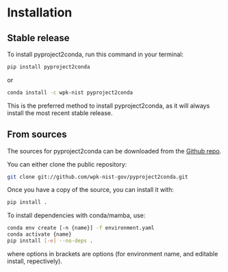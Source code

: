 # Installation

## Stable release

To install pyproject2conda, run this command in your terminal:

```bash
pip install pyproject2conda
```

or

```bash
conda install -c wpk-nist pyproject2conda
```

This is the preferred method to install pyproject2conda, as it will always
install the most recent stable release.

## From sources

The sources for pyproject2conda can be downloaded from the [Github repo].

You can either clone the public repository:

```bash
git clone git://github.com/wpk-nist-gov/pyproject2conda.git
```

Once you have a copy of the source, you can install it with:

```bash
pip install .
```

To install dependencies with conda/mamba, use:

```bash
conda env create [-n {name}] -f environment.yaml
conda activate {name}
pip install [-e] --no-deps .
```

where options in brackets are options (for environment name, and editable
install, repectively).

[github repo]: https://github.com/wpk-nist-gov/pyproject2conda
